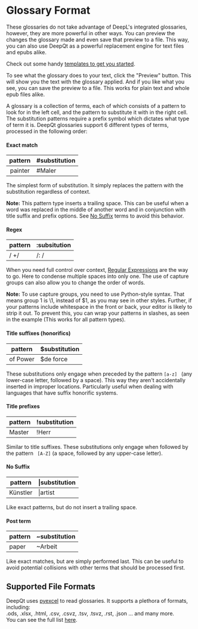 # Glossary Format

These glossaries do not take advantage of DeepL's integrated glossaries, however, they are more powerful in other ways.
You can preview the changes the glossary made and even save that preview to a file. This way, you can also use DeepQt
as a powerful replacement engine for text files and epubs alike.

Check out some handy [templates to get you started](https://github.com/VoxelCubes/DeepQt/tree/master/Glossary%20Templates).

To see what the glossary does to your text, click the "Preview" button. This will show you the text with the 
glossary applied.
And if you like what you see, you can save the preview to a file.
This works for plain text and whole epub files alike.

A glossary is a collection of terms, each of which consists of a pattern to look for in the left cell, and the pattern to substitute it with in the right cell. The substitution patterns require a prefix symbol which dictates what type of term it is. DeepQt glossaries support 6 different types of terms, processed in the following order:

#### Exact match

| pattern | #substitution |
|:-------:| ------------- |
| painter | #Maler        |

The simplest form of substitution. It simply replaces the pattern with the substitution regardless of context.  

**Note:** This pattern type inserts a trailing space. This can be useful when a word was replaced in the middle of another word and in conjunction with title suffix and prefix options. See [No Suffix](#NoSuffix) terms to avoid this behavior.

#### Regex

| pattern | :subsitution |
| ------- | ------------ |
| / +/    | /: /         |

When you need full control over context, [Regular Expressions](https://en.wikipedia.org/wiki/Regular_expression) are the way to go. Here to condense multiple spaces into only one. The use of capture groups can also allow you to change the order of words.

**Note:** To use capture groups, you need to use Python-style syntax. That means group 1 is \1, instead of $1, as you may see in other styles. Further, if your patterns include whitespace in the front or back, your editor is likely to strip it out. To prevent this, you can wrap your patterns in slashes, as seen in the example (This works for all pattern types).

#### Title suffixes (honorifics)

| pattern  | $substitution |
| -------- | ------------- |
| of Power | $de force     |

These substitutions only engage when preceded by the pattern `[a-z] ` (any lower-case letter, followed by a space). This way they aren't accidentally inserted in improper locations. Particularly useful when dealing with languages that have suffix honorific systems.

#### Title prefixes

| pattern | !substitution |
| ------- | ------------- |
| Master  | !Herr         |

Similar to title suffixes. These substitutions only engage when followed by the pattern <code>&nbsp;[A-Z]</code> (a space,  followed by any upper-case letter).

#### <a name="NoSuffix"></a>No Suffix

| pattern  | &#124;substitution |
| -------- | ----------- |
| Künstler | &#124;artist      |

Like exact patterns, but do not insert a trailing space.

#### Post term

| pattern | ~substitution |
| ------- | ------------- |
| paper   | ~Arbeit       |

Like exact matches, but are simply performed last. This can be useful to avoid potential collisions with other terms that should be processed first.

## Supported File Formats

DeepQt uses [pyexcel](http://docs.pyexcel.org/en/latest/) to read glossaries. It supports a plethora of formats, including:  
.ods, .xlsx, .html, .csv, .csvz, .tsv, .tsvz, .rst, .json ... and many more.  
You can see the full list [here](https://github.com/pyexcel/pyexcel#feature-highlights).
